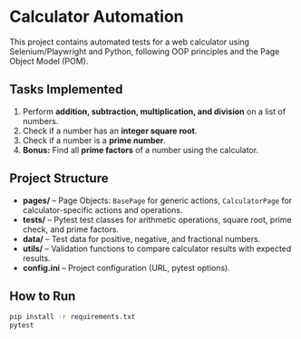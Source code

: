 
# Calculator Automation

This project contains automated tests for a web calculator using Selenium/Playwright and Python, following OOP principles and the Page Object Model (POM).

## Tasks Implemented

1. Perform **addition, subtraction, multiplication, and division** on a list of numbers.
2. Check if a number has an **integer square root**.
3. Check if a number is a **prime number**.
4. **Bonus:** Find all **prime factors** of a number using the calculator.

## Project Structure

* **pages/** – Page Objects: `BasePage` for generic actions, `CalculatorPage` for calculator-specific actions and operations.
* **tests/** – Pytest test classes for arithmetic operations, square root, prime check, and prime factors.
* **data/** – Test data for positive, negative, and fractional numbers.
* **utils/** – Validation functions to compare calculator results with expected results.
* **config.ini** – Project configuration (URL, pytest options).

## How to Run

```bash
pip install -r requirements.txt
pytest
```